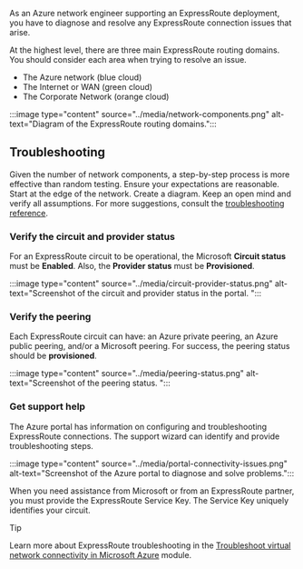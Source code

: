


As an Azure network engineer supporting an ExpressRoute deployment, you have to diagnose and resolve any ExpressRoute connection issues that arise.

At the highest level, there are three main ExpressRoute routing domains. You should consider each area when trying to resolve an issue. 

- The Azure network (blue cloud)
- The Internet or WAN (green cloud)
- The Corporate Network (orange cloud)

:::image type="content" source="../media/network-components.png" alt-text="Diagram of the ExpressRoute routing domains.":::

## Troubleshooting

Given the number of network components, a step-by-step process is more effective than random testing. Ensure your expectations are reasonable. Start at the edge of the network. Create a diagram. Keep an open mind and verify all assumptions. For more suggestions, consult the [troubleshooting reference](/azure/expressroute/expressroute-troubleshooting-network-performance).

### Verify the circuit and provider status

For an ExpressRoute circuit to be operational, the Microsoft **Circuit status** must be **Enabled**. Also, the **Provider status** must be **Provisioned**. 

:::image type="content" source="../media/circuit-provider-status.png" alt-text="Screenshot of the circuit and provider status in the portal. ":::

### Verify the peering 

Each ExpressRoute circuit can have: an Azure private peering, an Azure public peering, and/or a Microsoft peering. For success, the peering status should be **provisioned**. 

:::image type="content" source="../media/peering-status.png" alt-text="Screenshot of the peering status. ":::

### Get support help 

The Azure portal has information on configuring and troubleshooting ExpressRoute connections. The support wizard can identify and provide troubleshooting steps. 

:::image type="content" source="../media/portal-connectivity-issues.png" alt-text="Screenshot of the Azure portal to diagnose and solve problems.":::

When you need assistance from Microsoft or from an ExpressRoute partner, you must provide the ExpressRoute Service Key. The Service Key uniquely identifies your circuit.

> [!TIP]
> Learn more about ExpressRoute troubleshooting in the [Troubleshoot virtual network connectivity in Microsoft Azure](/training/modules/cloud-hybrid-connectivity/) module.
